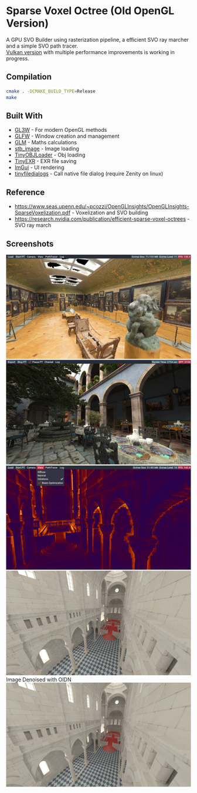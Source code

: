 # Sparse Voxel Octree (Old OpenGL Version)
A GPU SVO Builder using rasterization pipeline, a efficient SVO ray marcher and a simple SVO path tracer.  
[Vulkan version](https://github.com/AdamYuan/VulkanSVO) with multiple performance improvements is working in progress.

## Compilation
```bash
cmake . -DCMAKE_BUILD_TYPE=Release
make
```

## Built With
* [GL3W](https://github.com/skaslev/gl3w) - For modern OpenGL methods
* [GLFW](http://www.glfw.org/) - Window creation and management
* [GLM](https://glm.g-truc.net/) - Maths calculations
* [stb_image](https://github.com/nothings/stb/blob/master/stb_image.h) - Image loading
* [TinyOBJLoader](https://github.com/syoyo/tinyobjloader) - Obj loading
* [TinyEXR](https://github.com/syoyo/tinyexr) - EXR file saving
* [ImGui](https://github.com/ocornut/imgui) - UI rendering
* [tinyfiledialogs](https://sourceforge.net/projects/tinyfiledialogs/) - Call native file dialog (require Zenity on linux)

## Reference
* https://www.seas.upenn.edu/~pcozzi/OpenGLInsights/OpenGLInsights-SparseVoxelization.pdf - Voxelization and SVO building
* https://research.nvidia.com/publication/efficient-sparse-voxel-octrees - SVO ray march

## Screenshots
![](https://raw.githubusercontent.com/AdamYuan/SparseVoxelOctree/opengl/screenshots/0.png)
![](https://raw.githubusercontent.com/AdamYuan/SparseVoxelOctree/opengl/screenshots/1.png)
![](https://raw.githubusercontent.com/AdamYuan/SparseVoxelOctree/opengl/screenshots/2.png)
![](https://raw.githubusercontent.com/AdamYuan/SparseVoxelOctree/opengl/screenshots/3.png)
Image Denoised with OIDN
![](https://raw.githubusercontent.com/AdamYuan/SparseVoxelOctree/opengl/screenshots/4.png)
